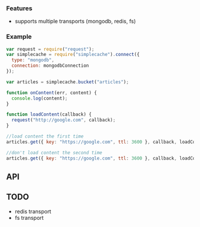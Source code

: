 ### Features

- supports multiple transports (mongodb, redis, fs)


### Example

```javascript
var request = require("request");
var simplecache = require("simplecache").connect({
  type: "mongodb",
  connection: mongodbConnection
});

var articles = simplecache.bucket("articles");

function onContent(err, content) {
  console.log(content);
}

function loadContent(callback) {
  request("http://google.com", callback);
}

//load content the first time
articles.get({ key: "https://google.com", ttl: 3600 }, callback, loadContent);

//don't load content the second time
articles.get({ key: "https://google.com", ttl: 3600 }, callback, loadContent);
```

## API

### 


## TODO

- redis transport
- fs transport